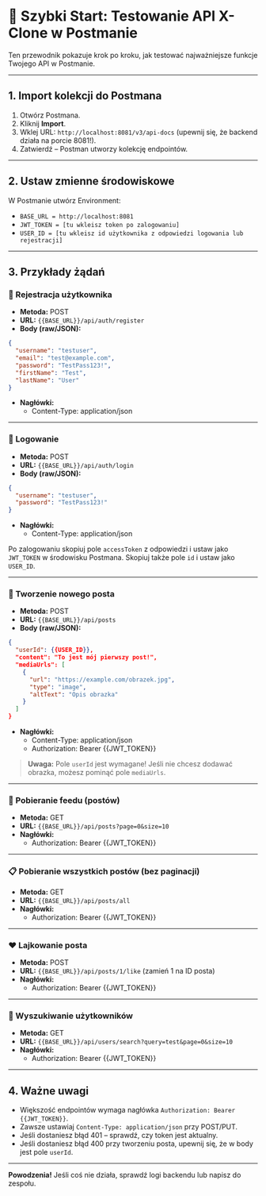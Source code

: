 # 🚀 Szybki Start: Testowanie API X-Clone w Postmanie

Ten przewodnik pokazuje krok po kroku, jak testować najważniejsze funkcje Twojego API w Postmanie.

---

## 1. Import kolekcji do Postmana

1. Otwórz Postmana.
2. Kliknij **Import**.
3. Wklej URL: `http://localhost:8081/v3/api-docs` (upewnij się, że backend działa na porcie 8081!).
4. Zatwierdź – Postman utworzy kolekcję endpointów.

---

## 2. Ustaw zmienne środowiskowe

W Postmanie utwórz Environment:
- `BASE_URL = http://localhost:8081`
- `JWT_TOKEN = [tu wkleisz token po zalogowaniu]`
- `USER_ID = [tu wkleisz id użytkownika z odpowiedzi logowania lub rejestracji]`

---

## 3. Przykłady żądań

### 🔐 Rejestracja użytkownika
- **Metoda:** POST
- **URL:** `{{BASE_URL}}/api/auth/register`
- **Body (raw/JSON):**
```json
{
  "username": "testuser",
  "email": "test@example.com",
  "password": "TestPass123!",
  "firstName": "Test",
  "lastName": "User"
}
```
- **Nagłówki:**
  - Content-Type: application/json

---

### 🔑 Logowanie
- **Metoda:** POST
- **URL:** `{{BASE_URL}}/api/auth/login`
- **Body (raw/JSON):**
```json
{
  "username": "testuser",
  "password": "TestPass123!"
}
```
- **Nagłówki:**
  - Content-Type: application/json

Po zalogowaniu skopiuj pole `accessToken` z odpowiedzi i ustaw jako `JWT_TOKEN` w środowisku Postmana. Skopiuj także pole `id` i ustaw jako `USER_ID`.

---

### 📝 Tworzenie nowego posta
- **Metoda:** POST
- **URL:** `{{BASE_URL}}/api/posts`
- **Body (raw/JSON):**
```json
{
  "userId": {{USER_ID}},
  "content": "To jest mój pierwszy post!",
  "mediaUrls": [
    {
      "url": "https://example.com/obrazek.jpg",
      "type": "image",
      "altText": "Opis obrazka"
    }
  ]
}
```
- **Nagłówki:**
  - Content-Type: application/json
  - Authorization: Bearer {{JWT_TOKEN}}

> **Uwaga:** Pole `userId` jest wymagane! Jeśli nie chcesz dodawać obrazka, możesz pominąć pole `mediaUrls`.

---

### 👀 Pobieranie feedu (postów)
- **Metoda:** GET
- **URL:** `{{BASE_URL}}/api/posts?page=0&size=10`
- **Nagłówki:**
  - Authorization: Bearer {{JWT_TOKEN}}

---

### 📋 Pobieranie wszystkich postów (bez paginacji)
- **Metoda:** GET
- **URL:** `{{BASE_URL}}/api/posts/all`
- **Nagłówki:**
  - Authorization: Bearer {{JWT_TOKEN}}

---

### ❤️ Lajkowanie posta
- **Metoda:** POST
- **URL:** `{{BASE_URL}}/api/posts/1/like` (zamień 1 na ID posta)
- **Nagłówki:**
  - Authorization: Bearer {{JWT_TOKEN}}

---

### 👤 Wyszukiwanie użytkowników
- **Metoda:** GET
- **URL:** `{{BASE_URL}}/api/users/search?query=test&page=0&size=10`
- **Nagłówki:**
  - Authorization: Bearer {{JWT_TOKEN}}

---

## 4. Ważne uwagi
- Większość endpointów wymaga nagłówka `Authorization: Bearer {{JWT_TOKEN}}`.
- Zawsze ustawiaj `Content-Type: application/json` przy POST/PUT.
- Jeśli dostaniesz błąd 401 – sprawdź, czy token jest aktualny.
- Jeśli dostaniesz błąd 400 przy tworzeniu posta, upewnij się, że w body jest pole `userId`.

---

**Powodzenia!** Jeśli coś nie działa, sprawdź logi backendu lub napisz do zespołu.
